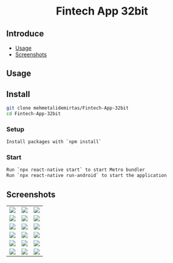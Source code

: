 <h1 align="center">
  Fintech App 32bit
</h1>

## Introduce

- [Usage](#usage)
- [Screenshots](#screenshots)

## Usage

## Install

```bash
git clone mehmetalidemirtas/Fintech-App-32bit
cd Fintech-App-32bit
```

### Setup

```bash
Install packages with `npm install`
```

### Start

```bash
Run `npx react-native start` to start Metro bundler
Run `npx react-native run-android` to start the application
```

## Screenshots
|  |  |  |
| ---------------- | ---------------- | ---------------- |
| ![](https://github.com/mehmetalidemirtas/Fintech-App-32bit/assets/82759834/2037f92f-ee14-4155-ab42-de08ba6da8c9) | ![](https://github.com/mehmetalidemirtas/Fintech-App-32bit/assets/82759834/0327ea23-8663-47c5-95be-3e7983f91e40) | ![](https://github.com/mehmetalidemirtas/Fintech-App-32bit/assets/82759834/65c5d3fb-00c1-4fa0-b06b-86ee378bf353) |
| ![](https://github.com/mehmetalidemirtas/Fintech-App-32bit/assets/82759834/f115b730-6d38-457a-8048-ef1c2c890a78) | ![](https://github.com/mehmetalidemirtas/Fintech-App-32bit/assets/82759834/a5467a12-5be1-4b52-b6c9-ae8126bc6981) | ![](https://github.com/mehmetalidemirtas/Fintech-App-32bit/assets/82759834/85eb6335-2d49-4544-972c-3405cf0415ce) |
| ![](https://github.com/mehmetalidemirtas/Fintech-App-32bit/assets/82759834/5a55f9ba-88b1-4315-a17d-21ee8f9fe515) | ![](https://github.com/mehmetalidemirtas/Fintech-App-32bit/assets/82759834/c4df7cd5-c53a-43a3-9a78-f8a68312a2d5) | ![](https://github.com/mehmetalidemirtas/Fintech-App-32bit/assets/82759834/e837d406-ce6d-4004-a927-65fce5a2369f) |
| ![](https://github.com/mehmetalidemirtas/Fintech-App-32bit/assets/82759834/471597b0-c7cc-41ce-bb37-174ef744209a) | ![](https://github.com/mehmetalidemirtas/Fintech-App-32bit/assets/82759834/a30a6de5-1455-4950-a234-56e447e383a3) | ![](https://github.com/mehmetalidemirtas/Fintech-App-32bit/assets/82759834/8c0eb4d3-2f68-41e5-8497-8163ca2bbd75) |
| ![](https://github.com/mehmetalidemirtas/Fintech-App-32bit/assets/82759834/659e1094-2043-4e5e-8844-b767d7769aaa) | ![](https://github.com/mehmetalidemirtas/Fintech-App-32bit/assets/82759834/fbc37ef7-f631-4463-9028-05da6648d769) | ![](https://github.com/mehmetalidemirtas/Fintech-App-32bit/assets/82759834/0b2e74e8-64d4-49e5-ab86-1da61fd898e2) |
| ![](https://github.com/mehmetalidemirtas/Fintech-App-32bit/assets/82759834/398b54b0-57f0-4764-8b3b-b88933a0909a) | ![](https://github.com/mehmetalidemirtas/Fintech-App-32bit/assets/82759834/ce488d9a-e023-4913-8b85-3210611fe53f) | ![](https://github.com/mehmetalidemirtas/Fintech-App-32bit/assets/82759834/c022d341-268a-480f-af1c-0dd2ddf94e90) |

